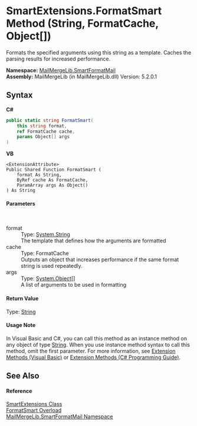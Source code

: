 # SmartExtensions.FormatSmart Method (String, FormatCache, Object[])
 

Formats the specified arguments using this string as a template. Caches the parsing results for increased performance.

**Namespace:**&nbsp;<a href="88cfadde-a921-7a6c-1e84-2ad3bb604d31">MailMergeLib.SmartFormatMail</a><br />**Assembly:**&nbsp;MailMergeLib (in MailMergeLib.dll) Version: 5.2.0.1

## Syntax

**C#**<br />
``` C#
public static string FormatSmart(
	this string format,
	ref FormatCache cache,
	params Object[] args
)
```

**VB**<br />
``` VB
<ExtensionAttribute>
Public Shared Function FormatSmart ( 
	format As String,
	ByRef cache As FormatCache,
	ParamArray args As Object()
) As String
```


#### Parameters
&nbsp;<dl><dt>format</dt><dd>Type: <a href="http://msdn2.microsoft.com/en-us/library/s1wwdcbf" target="_blank">System.String</a><br />The template that defines how the arguments are formatted</dd><dt>cache</dt><dd>Type: FormatCache<br />Outputs an object that increases performance if the same format string is used repeatedly.</dd><dt>args</dt><dd>Type: <a href="http://msdn2.microsoft.com/en-us/library/e5kfa45b" target="_blank">System.Object</a>[]<br />A list of arguments to be used in formatting</dd></dl>

#### Return Value
Type: <a href="http://msdn2.microsoft.com/en-us/library/s1wwdcbf" target="_blank">String</a>

#### Usage Note
In Visual Basic and C#, you can call this method as an instance method on any object of type <a href="http://msdn2.microsoft.com/en-us/library/s1wwdcbf" target="_blank">String</a>. When you use instance method syntax to call this method, omit the first parameter. For more information, see <a href="http://msdn.microsoft.com/en-us/library/bb384936.aspx">Extension Methods (Visual Basic)</a> or <a href="http://msdn.microsoft.com/en-us/library/bb383977.aspx">Extension Methods (C# Programming Guide)</a>.

## See Also


#### Reference
<a href="bf9a3cf6-4aab-0727-12e7-e34725f5bab4">SmartExtensions Class</a><br /><a href="0d24af4f-ceb6-2811-b16a-90fe0cbeac9b">FormatSmart Overload</a><br /><a href="88cfadde-a921-7a6c-1e84-2ad3bb604d31">MailMergeLib.SmartFormatMail Namespace</a><br />